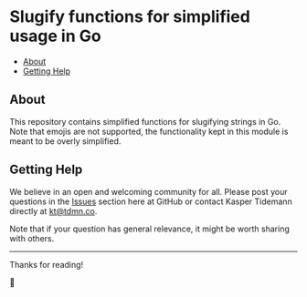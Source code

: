 # Slugify functions for simplified usage in Go

- [About](#about)
- [Getting Help](#getting-help)

## About

This repository contains simplified functions for slugifying strings in Go. Note that emojis are not supported, the functionality kept in this module is meant to be overly simplified.

## Getting Help

We believe in an open and welcoming community for all. Please post your questions in the [Issues](https://github.com/tdmnco/go-slugify/issues) section here at GitHub or contact Kasper Tidemann directly at [kt@tdmn.co](kt@tdmn.co).

Note that if your question has general relevance, it might be worth sharing with others.

---

Thanks for reading!

🎁